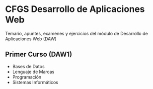 # CFGS Desarrollo de Aplicaciones Web
Temario, apuntes, examenes y ejercicios del módulo de Desarrollo de Aplicaciones Web (DAW)

## Primer Curso (DAW1)
- Bases de Datos
- Lenguaje de Marcas
- Programación
- Sistemas Informáticos

